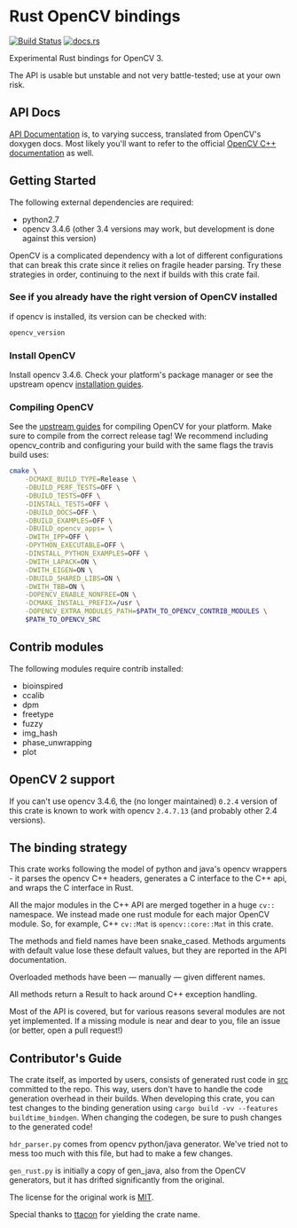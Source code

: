 # Rust OpenCV bindings

[![Build Status](https://travis-ci.org/twistedfall/opencv-rust.svg?branch=master)](https://travis-ci.org/twistedfall/opencv-rust)
[![docs.rs](https://docs.rs/opencv/badge.svg)](https://docs.rs/opencv)

Experimental Rust bindings for OpenCV 3.

The API is usable but unstable and not very battle-tested; use at your own risk.

## API Docs

[API Documentation](https://docs.rs/opencv) is, to varying success,
translated from OpenCV's doxygen docs. Most likely you'll want to
refer to the official [OpenCV C++
documentation](https://docs.opencv.org/3.4.6/) as well.

## Getting Started

The following external dependencies are required:
- python2.7
- opencv 3.4.6 (other 3.4 versions may work, but development is done
  against this version)

OpenCV is a complicated dependency with a lot of different
configurations that can break this crate since it relies on fragile
header parsing. Try these strategies in order, continuing to the next
if builds with this crate fail.

### See if you already have the right version of OpenCV installed

if opencv is installed, its version can be checked with:

```sh
opencv_version
```

### Install OpenCV

Install opencv 3.4.6. Check your platform's package manager or see the
upstream opencv
[installation guides](https://docs.opencv.org/3.4/df/d65/tutorial_table_of_content_introduction.html).

### Compiling OpenCV

See the [upstream
guides](https://docs.opencv.org/3.4/df/d65/tutorial_table_of_content_introduction.html)
for compiling OpenCV for your platform. Make sure to compile from the
correct release tag! We recommend including opencv_contrib and
configuring your build with the same flags the travis build uses:

```sh
cmake \
    -DCMAKE_BUILD_TYPE=Release \
    -DBUILD_PERF_TESTS=OFF \
    -DBUILD_TESTS=OFF \
    -DINSTALL_TESTS=OFF \
    -DBUILD_DOCS=OFF \
    -DBUILD_EXAMPLES=OFF \
    -DBUILD_opencv_apps= \
    -DWITH_IPP=OFF \
    -DPYTHON_EXECUTABLE=OFF \
    -DINSTALL_PYTHON_EXAMPLES=OFF \
    -DWITH_LAPACK=ON \
    -DWITH_EIGEN=ON \
    -DBUILD_SHARED_LIBS=ON \
    -DWITH_TBB=ON \
    -DOPENCV_ENABLE_NONFREE=ON \
    -DCMAKE_INSTALL_PREFIX=/usr \
    -DOPENCV_EXTRA_MODULES_PATH=$PATH_TO_OPENCV_CONTRIB_MODULES \
    $PATH_TO_OPENCV_SRC
```
## Contrib modules
The following modules require contrib installed:
 * bioinspired
 * ccalib
 * dpm
 * freetype
 * fuzzy
 * img_hash
 * phase_unwrapping
 * plot

## OpenCV 2 support

If you can't use opencv 3.4.6, the (no longer maintained) `0.2.4`
version of this crate is known to work with opencv `2.4.7.13` (and probably other 2.4 versions).

## The binding strategy

This crate works following the model of python and java's opencv
wrappers - it parses the opencv C++ headers, generates a C interface
to the C++ api, and wraps the C interface in Rust.

All the major modules in the C++ API are merged together in a huge
`cv::` namespace. We instead made one rust module for each major
OpenCV module. So, for example, C++ `cv::Mat` is `opencv::core::Mat`
in this crate.

The methods and field names have been snake_cased. Methods arguments with
default value lose these default values, but they are reported in the
API documentation.

Overloaded methods have been — manually — given different names.

All methods return a Result to hack around C++ exception handling.

Most of the API is covered, but for various reasons several modules
are not yet implemented. If a missing module is near and dear to you,
file an issue (or better, open a pull request!)

## Contributor's Guide

The crate itself, as imported by users, consists of generated rust
code in [src](src) committed to the repo. This way, users don't have
to handle the code generation overhead in their builds. When
developing this crate, you can test changes to the binding generation
using `cargo build -vv --features buildtime_bindgen`. When changing
the codegen, be sure to push changes to the generated code!

`hdr_parser.py` comes from opencv python/java generator. We've tried
not to mess too much with this file, but had to make a few changes.

`gen_rust.py` is initially a copy of gen_java, also from the OpenCV
generators, but it has drifted significantly from the original.

The license for the original work is [MIT](https://opensource.org/licenses/MIT).

Special thanks to [ttacon](https://github.com/ttacon) for yielding the crate name.
